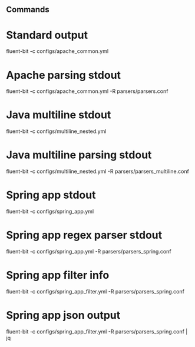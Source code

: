 ## Commands

# Standard output

fluent-bit -c configs/apache_common.yml

# Apache parsing stdout

fluent-bit -c configs/apache_common.yml -R parsers/parsers.conf

# Java multiline stdout

fluent-bit -c configs/multiline_nested.yml

# Java multiline parsing stdout 

fluent-bit -c configs/multiline_nested.yml -R parsers/parsers_multiline.conf

# Spring app stdout

fluent-bit -c configs/spring_app.yml

# Spring app regex parser stdout

fluent-bit -c configs/spring_app.yml -R parsers/parsers_spring.conf

# Spring app filter info

fluent-bit -c configs/spring_app_filter.yml -R parsers/parsers_spring.conf

# Spring app json output

fluent-bit -c configs/spring_app_filter.yml -R parsers/parsers_spring.conf | jq 